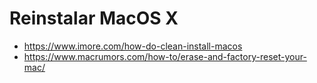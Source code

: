 # Reinstalar MacOS X

- https://www.imore.com/how-do-clean-install-macos
- https://www.macrumors.com/how-to/erase-and-factory-reset-your-mac/
